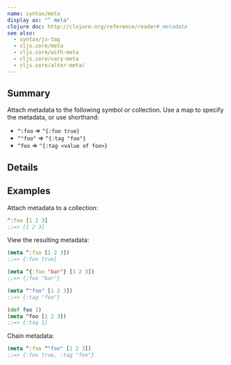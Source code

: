 ```yaml
---
name: syntax/meta
display as: "^ meta"
clojure doc: http://clojure.org/reference/reader#_metadata
see also:
  - syntax/js-tag
  - cljs.core/meta
  - cljs.core/with-meta
  - cljs.core/vary-meta
  - cljs.core/alter-meta!
---
```


## Summary

Attach metadata to the following symbol or collection.  Use a map to specify
the metadata, or use shorthand:

- `^:foo` => `^{:foo true}`
- `^"foo"` => `^{:tag "foo"}`
- `^foo` => `^{:tag <value of foo>}`

## Details

## Examples

Attach metadata to a collection:

```clj
^:foo [1 2 3]
;;=> [1 2 3]
```

View the resulting metadata:

```clj
(meta ^:foo [1 2 3])
;;=> {:foo true}

(meta ^{:foo "bar"} [1 2 3])
;;=> {:foo "bar"}

(meta ^"foo" [1 2 3])
;;=> {:tag "foo"}

(def foo 1)
(meta ^foo [1 2 3])
;;=> {:tag 1}
```

Chain metadata:

```clj
(meta ^:foo ^"foo" [1 2 3])
;;=> {:foo true, :tag "foo"}
```
